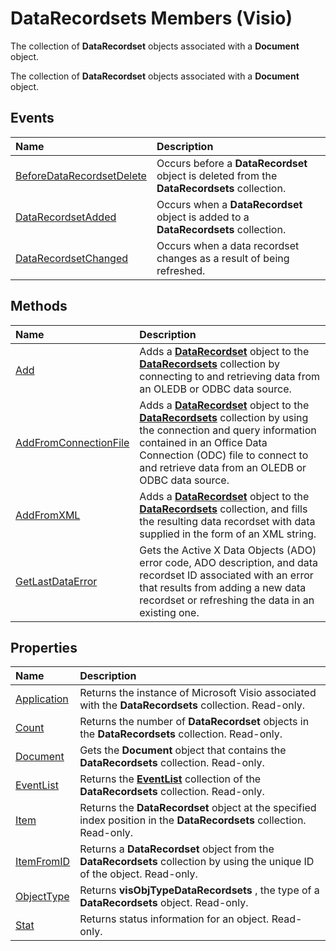 
# DataRecordsets Members (Visio)
The collection of  **DataRecordset** objects associated with a **Document** object.

The collection of  **DataRecordset** objects associated with a **Document** object.


## Events



|**Name**|**Description**|
|:-----|:-----|
|[BeforeDataRecordsetDelete](f559b904-df44-3f4e-14d9-6a1493180f27.md)|Occurs before a  **DataRecordset** object is deleted from the **DataRecordsets** collection.|
|[DataRecordsetAdded](ff3dae8e-3a49-7432-fc52-261a603d7bc3.md)|Occurs when a  **DataRecordset** object is added to a **DataRecordsets** collection.|
|[DataRecordsetChanged](a0016ac9-bf63-ea19-2e82-bf90a67c4545.md)|Occurs when a data recordset changes as a result of being refreshed.|

## Methods



|**Name**|**Description**|
|:-----|:-----|
|[Add](9eb136ce-d543-75c3-3a72-cb23dfc8df78.md)|Adds a  **[DataRecordset](272d5fbb-d8a7-1fe8-07a3-7d7f71b62936.md)** object to the **[DataRecordsets](edf6d0dc-2f16-eee0-fd4c-ec4c9409179e.md)** collection by connecting to and retrieving data from an OLEDB or ODBC data source.|
|[AddFromConnectionFile](7118bd4d-484b-dc22-e6f8-925376a5a67a.md)|Adds a  **[DataRecordset](272d5fbb-d8a7-1fe8-07a3-7d7f71b62936.md)** object to the **[DataRecordsets](edf6d0dc-2f16-eee0-fd4c-ec4c9409179e.md)** collection by using the connection and query information contained in an Office Data Connection (ODC) file to connect to and retrieve data from an OLEDB or ODBC data source.|
|[AddFromXML](b75d7ecc-98d2-ae9b-608f-a9ec2b736ea6.md)|Adds a  **[DataRecordset](272d5fbb-d8a7-1fe8-07a3-7d7f71b62936.md)** object to the **[DataRecordsets](edf6d0dc-2f16-eee0-fd4c-ec4c9409179e.md)** collection, and fills the resulting data recordset with data supplied in the form of an XML string.|
|[GetLastDataError](c3c4490f-a9bb-2f36-6a3d-b3be0a94fa2b.md)|Gets the Active X Data Objects (ADO) error code, ADO description, and data recordset ID associated with an error that results from adding a new data recordset or refreshing the data in an existing one.|

## Properties



|**Name**|**Description**|
|:-----|:-----|
|[Application](005495dc-9ea2-c47b-6832-f9e336af4d6b.md)|Returns the instance of Microsoft Visio associated with the  **DataRecordsets** collection. Read-only.|
|[Count](0908ddb2-2b09-f57e-114a-38d4ed26ff6d.md)|Returns the number of  **DataRecordset** objects in the **DataRecordsets** collection. Read-only.|
|[Document](426df7a7-67dd-5596-37e1-d5d1c9c0c082.md)|Gets the  **Document** object that contains the **DataRecordsets** collection. Read-only.|
|[EventList](e88ac4c5-f924-7a56-b4e2-dca9772b06d7.md)|Returns the  **[EventList](08b70863-ce73-2cd2-ccc0-a993bd261ea2.md)** collection of the **DataRecordsets** collection. Read-only.|
|[Item](8a289fb1-8cc5-eb76-efb1-c01f73c6340a.md)|Returns the  **DataRecordset** object at the specified index position in the **DataRecordsets** collection. Read-only.|
|[ItemFromID](9f430e90-2c08-07a0-2c0d-c39d96405e06.md)|Returns a  **DataRecordset** object from the **DataRecordsets** collection by using the unique ID of the object. Read-only.|
|[ObjectType](51a6fa60-1fdf-43ef-205f-69a56fa8a18b.md)|Returns  **visObjTypeDataRecordsets** , the type of a **DataRecordsets** object. Read-only.|
|[Stat](fa9775e9-6251-57e4-5a21-722a82c846ac.md)|Returns status information for an object. Read-only.|

